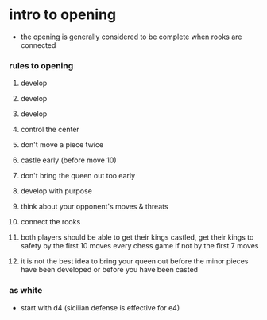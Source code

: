 # intro to opening

- the opening is generally considered to be complete when rooks are connected

### rules to opening

1. develop
2. develop
3. develop
4. control the center
5. don't move a piece twice
6. castle early (before move 10)
7. don't bring the queen out too early
8. develop with purpose
9. think about your opponent's moves & threats
10. connect the rooks

6. both players should be able to get their kings castled, get their kings to
   safety by the first 10 moves every chess game if not by the first 7 moves
7. it is not the best idea to bring your queen out before the minor pieces have
   been developed or before you have been casted

### as white

- start with d4 (sicilian defense is effective for e4)
